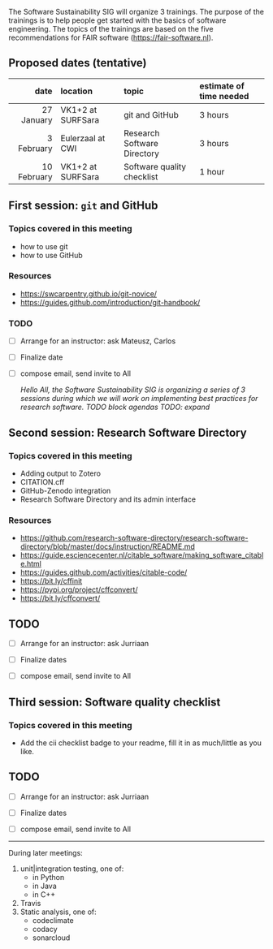 The Software Sustainability SIG will organize 3 trainings. The purpose of the
trainings is to help people get started with the basics of software engineering.
The topics of the trainings are based on the five recommendations for FAIR
software (https://fair-software.nl).

## Proposed dates (tentative)

| date | location |topic | estimate of time needed |
|-:|:-|:-|:-|
| 27 January  | VK1+2 at SURFSara | git and GitHub | 3 hours |
|  3 February | Eulerzaal at CWI  | Research Software Directory | 3 hours |
| 10 February | VK1+2 at SURFSara | Software quality checklist | 1 hour |

## First session: ``git`` and GitHub

### Topics covered in this meeting

- how to use git 
- how to use GitHub 

### Resources 

- https://swcarpentry.github.io/git-novice/
- https://guides.github.com/introduction/git-handbook/

### TODO 

- [ ] Arrange for an instructor: ask Mateusz, Carlos
- [ ] Finalize date
- [ ] compose email, send invite to All

    _Hello All, 
    the Software Sustainability SIG is organizing a series of 3 sessions during
    which we will work on implementing best practices for research software.
    TODO block agendas
    TODO: expand_

## Second session: Research Software Directory

### Topics covered in this meeting

- Adding output to Zotero
- CITATION.cff
- GitHub-Zenodo integration
- Research Software Directory and its admin interface

### Resources

- https://github.com/research-software-directory/research-software-directory/blob/master/docs/instruction/README.md
- https://guide.esciencecenter.nl/citable_software/making_software_citable.html
- https://guides.github.com/activities/citable-code/
- https://bit.ly/cffinit
- https://pypi.org/project/cffconvert/
- https://bit.ly/cffconvert/

## TODO

- [ ] Arrange for an instructor: ask Jurriaan
- [ ] Finalize dates
- [ ] compose email, send invite to All


## Third session: Software quality checklist

### Topics covered in this meeting

- Add the cii checklist badge to your readme, fill it in as much/little as you like.

## TODO

- [ ] Arrange for an instructor: ask Jurriaan
- [ ] Finalize dates
- [ ] compose email, send invite to All


---

During later meetings:

1. unit|integration testing, one of:
    - in Python
    - in Java
    - in C++
2. Travis
3. Static analysis, one of:
    - codeclimate
    - codacy
    - sonarcloud




